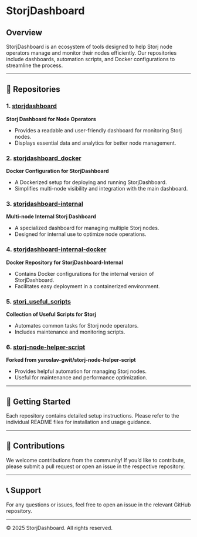 # StorjDashboard

## Overview
StorjDashboard is an ecosystem of tools designed to help Storj node operators manage and monitor their nodes efficiently. Our repositories include dashboards, automation scripts, and Docker configurations to streamline the process.

---

## 📂 Repositories

### 1. [storjdashboard](https://github.com/storjdashboard/storjdashboard)
**Storj Dashboard for Node Operators**
- Provides a readable and user-friendly dashboard for monitoring Storj nodes.
- Displays essential data and analytics for better node management.

### 2. [storjdashboard_docker](https://github.com/storjdashboard/storjdashboard_docker)
**Docker Configuration for StorjDashboard**
- A Dockerized setup for deploying and running StorjDashboard.
- Simplifies multi-node visibility and integration with the main dashboard.

### 3. [storjdashboard-internal](https://github.com/storjdashboard/storjdashboard-internal)
**Multi-node Internal Storj Dashboard**
- A specialized dashboard for managing multiple Storj nodes.
- Designed for internal use to optimize node operations.

### 4. [storjdashboard-internal-docker](https://github.com/storjdashboard/storjdashboard-internal-docker)
**Docker Repository for StorjDashboard-Internal**
- Contains Docker configurations for the internal version of StorjDashboard.
- Facilitates easy deployment in a containerized environment.

### 5. [storj_useful_scripts](https://github.com/storjdashboard/storj_useful_scripts)
**Collection of Useful Scripts for Storj**
- Automates common tasks for Storj node operators.
- Includes maintenance and monitoring scripts.

### 6. [storj-node-helper-script](https://github.com/storjdashboard/storj-node-helper-script)
**Forked from yaroslav-gwit/storj-node-helper-script**
- Provides helpful automation for managing Storj nodes.
- Useful for maintenance and performance optimization.

---

## 🚀 Getting Started
Each repository contains detailed setup instructions. Please refer to the individual README files for installation and usage guidance.

---

## 🤝 Contributions
We welcome contributions from the community! If you’d like to contribute, please submit a pull request or open an issue in the respective repository.

---

## 📞 Support
For any questions or issues, feel free to open an issue in the relevant GitHub repository.

---

© 2025 StorjDashboard. All rights reserved.

